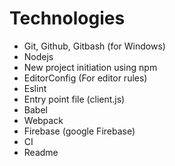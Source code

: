 # Technologies

  - Git, Github, Gitbash (for Windows)
  - Nodejs
  - New project initiation using npm
  - EditorConfig (For editor rules)
  - Eslint
  - Entry point file (client.js)
  - Babel
  - Webpack
  - Firebase (google Firebase)
  - CI
  - Readme
